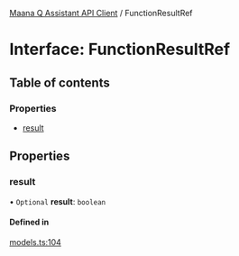 [Maana Q Assistant API Client](../README.md) / FunctionResultRef

# Interface: FunctionResultRef

## Table of contents

### Properties

- [result](FunctionResultRef.md#result)

## Properties

### result

• `Optional` **result**: `boolean`

#### Defined in

[models.ts:104](https://github.com/maana-io/q-assistant-client/blob/develop/src/models.ts#L104)
